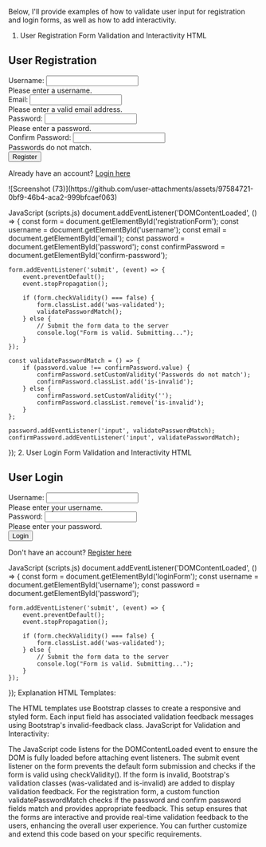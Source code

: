 Below, I'll provide examples of how to validate user input for registration and login forms, as well as how to add interactivity.

1. User Registration Form Validation and Interactivity
HTML
<!DOCTYPE html>
<html lang="en">
<head>
    <meta charset="UTF-8">
    <meta name="viewport" content="width=device-width, initial-scale=1.0">
    <title>User Registration</title>
    <link href="https://stackpath.bootstrapcdn.com/bootstrap/4.5.2/css/bootstrap.min.css" rel="stylesheet">
    <link rel="stylesheet" href="styles.css">
</head>
<body>
    <div class="container">
        <div class="row justify-content-center">
            <div class="col-md-6">
                <h2 class="text-center mt-5">User Registration</h2>
                <form id="registrationForm" class="mt-4">
                    <div class="form-group">
                        <label for="username">Username:</label>
                        <input type="text" class="form-control" id="username" name="username" required>
                        <div class="invalid-feedback">Please enter a username.</div>
                    </div>
                    <div class="form-group">
                        <label for="email">Email:</label>
                        <input type="email" class="form-control" id="email" name="email" required>
                        <div class="invalid-feedback">Please enter a valid email address.</div>
                    </div>
                    <div class="form-group">
                        <label for="password">Password:</label>
                        <input type="password" class="form-control" id="password" name="password" required>
                        <div class="invalid-feedback">Please enter a password.</div>
                    </div>
                    <div class="form-group">
                        <label for="confirm-password">Confirm Password:</label>
                        <input type="password" class="form-control" id="confirm-password" name="confirm-password" required>
                        <div class="invalid-feedback">Passwords do not match.</div>
                    </div>
                    <button type="submit" class="btn btn-primary btn-block">Register</button>
                </form>
                <p class="text-center mt-3">Already have an account? <a href="/login">Login here</a></p>
            </div>
        </div>
    </div>
    <script src="https://code.jquery.com/jquery-3.5.1.slim.min.js"></script>
    <script src="https://cdn.jsdelivr.net/npm/@popperjs/core@2.5.4/dist/umd/popper.min.js"></script>
    <script src="https://stackpath.bootstrapcdn.com/bootstrap/4.5.2/js/bootstrap.min.js"></script>
    <script src="scripts.js"></script>
</body>
</html>
![Screenshot (73)](https://github.com/user-attachments/assets/97584721-0bf9-46b4-aca2-999bfcaef063)

JavaScript (scripts.js)
document.addEventListener('DOMContentLoaded', () => {
    const form = document.getElementById('registrationForm');
    const username = document.getElementById('username');
    const email = document.getElementById('email');
    const password = document.getElementById('password');
    const confirmPassword = document.getElementById('confirm-password');

    form.addEventListener('submit', (event) => {
        event.preventDefault();
        event.stopPropagation();

        if (form.checkValidity() === false) {
            form.classList.add('was-validated');
            validatePasswordMatch();
        } else {
            // Submit the form data to the server
            console.log("Form is valid. Submitting...");
        }
    });

    const validatePasswordMatch = () => {
        if (password.value !== confirmPassword.value) {
            confirmPassword.setCustomValidity('Passwords do not match');
            confirmPassword.classList.add('is-invalid');
        } else {
            confirmPassword.setCustomValidity('');
            confirmPassword.classList.remove('is-invalid');
        }
    };

    password.addEventListener('input', validatePasswordMatch);
    confirmPassword.addEventListener('input', validatePasswordMatch);
});
2. User Login Form Validation and Interactivity
HTML
<!DOCTYPE html>
<html lang="en">
<head>
    <meta charset="UTF-8">
    <meta name="viewport" content="width=device-width, initial-scale=1.0">
    <title>User Login</title>
    <link href="https://stackpath.bootstrapcdn.com/bootstrap/4.5.2/css/bootstrap.min.css" rel="stylesheet">
    <link rel="stylesheet" href="styles.css">
</head>
<body>
    <div class="container">
        <div class="row justify-content-center">
            <div class="col-md-6">
                <h2 class="text-center mt-5">User Login</h2>
                <form id="loginForm" class="mt-4">
                    <div class="form-group">
                        <label for="username">Username:</label>
                        <input type="text" class="form-control" id="username" name="username" required>
                        <div class="invalid-feedback">Please enter your username.</div>
                    </div>
                    <div class="form-group">
                        <label for="password">Password:</label>
                        <input type="password" class="form-control" id="password" name="password" required>
                        <div class="invalid-feedback">Please enter your password.</div>
                    </div>
                    <button type="submit" class="btn btn-primary btn-block">Login</button>
                </form>
                <p class="text-center mt-3">Don't have an account? <a href="/register">Register here</a></p>
            </div>
        </div>
    </div>
    <script src="https://code.jquery.com/jquery-3.5.1.slim.min.js"></script>
    <script src="https://cdn.jsdelivr.net/npm/@popperjs/core@2.5.4/dist/umd/popper.min.js"></script>
    <script src="https://stackpath.bootstrapcdn.com/bootstrap/4.5.2/js/bootstrap.min.js"></script>
    <script src="scripts.js"></script>
</body>
</html>

JavaScript (scripts.js)
document.addEventListener('DOMContentLoaded', () => {
    const form = document.getElementById('loginForm');
    const username = document.getElementById('username');
    const password = document.getElementById('password');

    form.addEventListener('submit', (event) => {
        event.preventDefault();
        event.stopPropagation();

        if (form.checkValidity() === false) {
            form.classList.add('was-validated');
        } else {
            // Submit the form data to the server
            console.log("Form is valid. Submitting...");
        }
    });
});
Explanation
HTML Templates:

The HTML templates use Bootstrap classes to create a responsive and styled form.
Each input field has associated validation feedback messages using Bootstrap's invalid-feedback class.
JavaScript for Validation and Interactivity:

The JavaScript code listens for the DOMContentLoaded event to ensure the DOM is fully loaded before attaching event listeners.
The submit event listener on the form prevents the default form submission and checks if the form is valid using checkValidity().
If the form is invalid, Bootstrap's validation classes (was-validated and is-invalid) are added to display validation feedback.
For the registration form, a custom function validatePasswordMatch checks if the password and confirm password fields match and provides appropriate feedback.
This setup ensures that the forms are interactive and provide real-time validation feedback to the users, enhancing the overall user experience. You can further customize and extend this code based on your specific requirements.



